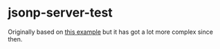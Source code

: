 # jsonp-server-test

Originally based on [this example](https://nodejs.org/en/docs/guides/nodejs-docker-webapp/) but it has got a lot more complex since then.

